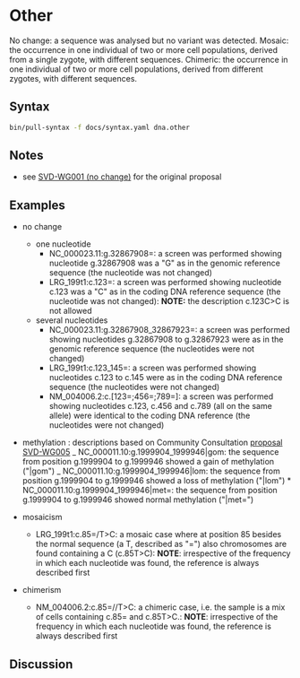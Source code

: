 # Other

<!-- ## Definition -->

No change: a sequence was analysed but no variant was detected. Mosaic: the occurrence in one individual of two or more cell populations, derived from a single zygote, with different sequences. Chimeric: the occurrence in one individual of two or more cell populations, derived from different zygotes, with different sequences.

## Syntax

```sh exec="true"
bin/pull-syntax -f docs/syntax.yaml dna.other
```

## Notes

- see [SVD-WG001 (no change)](../../consultation/SVD-WG001.md) for the original proposal

## Examples

- no change

  - one nucleotide
    - NC_000023.11:g.32867908=: a screen was performed showing nucleotide g.32867908 was a "G" as in the genomic reference sequence (the nucleotide was not changed)
    - LRG_199t1:c.123=: a screen was performed showing nucleotide c.123 was a "C" as in the coding DNA reference sequence (the nucleotide was not changed): **NOTE:** the description c.123C>C is not allowed
  - several nucleotides
    - NC_000023.11:g.32867908_32867923=: a screen was performed showing nucleotides g.32867908 to g.32867923 were as in the genomic reference sequence (the nucleotides were not changed)
    - LRG_199t1:c.123_145=: a screen was performed showing nucleotides c.123 to c.145 were as in the coding DNA reference sequence (the nucleotides were not changed)
    - NM_004006.2:c.[123=;456=;789=]: a screen was performed showing nucleotides c.123, c.456 and c.789 (all on the same allele) were identical to the coding DNA reference (the nucleotides were not changed)

- methylation : descriptions based on Community Consultation [proposal SVD-WG005](../../consultation/SVD-WG005.md) _ NC_000011.10:g.1999904_1999946\|gom: the sequence from position g.1999904 to g.1999946 showed a gain of methylation ("\|gom") _ NC_000011.10:g.1999904_1999946\|lom: the sequence from position g.1999904 to g.1999946 showed a loss of methylation ("\|lom") \* NC_000011.10:g.1999904_1999946\|met=: the sequence from position g.1999904 to g.1999946 showed normal methylation ("\|met=")

- mosaicism
  - LRG_199t1:c.85=/T>C: a mosaic case where at position 85 besides the normal sequence (a T, described as "=") also chromosomes are found containing a C (c.85T>C): **NOTE**: irrespective of the frequency in which each nucleotide was found, the reference is always described first
- chimerism
  - NM_004006.2:c.85=//T>C: a chimeric case, i.e. the sample is a mix of cells containing c.85= and c.85T>C.: **NOTE**: irrespective of the frequency in which each nucleotide was found, the reference is always described first

## Discussion
